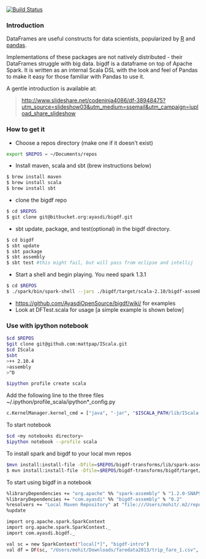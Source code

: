 [![Build Status](https://travis-ci.org/AyasdiOpenSource/bigdf.svg?branch=master)](https://travis-ci.org/AyasdiOpenSource/bigdf)

### Introduction
DataFrames are useful constructs for data scientists, popularized by [R] and [pandas].

[pandas]:http://pandas.pydata.org/pandas-docs/stable/generated/pandas.DataFrame.html
[R]:http://www.r-tutor.com/r-introduction/data-frame
[https://github.com/AyasdiOpenSource/spark]:https://github.com/AyasdiOpenSource/spark
Implementations of these packages are not natively distributed - their DataFrames struggle with big data. bigdf is a dataframe on top of Apache Spark. It is written as an internal Scala DSL with the look and feel of Pandas to make it easy for those familiar with Pandas to use it.

A gentle introduction is available at:
> http://www.slideshare.net/codeninja4086/df-38948475?utm_source=slideshow03&utm_medium=ssemail&utm_campaign=iupload_share_slideshow


### How to get it
- Choose a repos directory (make one if it doesn't exist)
```sh
export $REPOS = ~/Documents/repos
```
- Install maven, scala and sbt (brew instructions below)
```sh
$ brew install maven
$ brew install scala
$ brew install sbt
```
- clone the bigdf repo
```sh
$ cd $REPOS
$ git clone git@bitbucket.org:ayasdi/bigdf.git
```
- sbt update, package, and test(optional) in the bigdf directory.
```sh
$ cd bigdf
$ sbt update
$ sbt package
$ sbt assembly
$ sbt test #this might fail, but will pass from eclipse and intellij

```
- Start a shell and begin playing. You need spark 1.3.1
```sh
$ cd $REPOS
$ ./spark/bin/spark-shell --jars ./bigdf/target/scala-2.10/bigdf-assembly-*.jar
```
- https://github.com/AyasdiOpenSource/bigdf/wiki/ for examples
- Look at DFTest.scala for usage [a simple example is shown below]

### Use with ipython notebook
```sh
$cd $REPOS
$git clone git@github.com:mattpap/IScala.git
$cd IScala
$sbt
>++ 2.10.4
>assembly
>^D
```

```sh
$ipython profile create scala
```
Add the following line to the three files ~/.ipython/profile_scala/ipython*_config.py

```sh
c.KernelManager.kernel_cmd = ["java", "-jar", "$ISCALA_PATH/lib/IScala.jar", "--connection-file", "{connection_file}", "--parent"]"
```

To start notebook
```sh
$cd <my notebooks directory>
$ipython notebook --profile scala
```

To install spark and bigdf to your local mvn repos
```sh
$mvn install:install-file -Dfile=$REPOS/bigdf-transforms/lib/spark-assembly-1.2.0-SNAPSHOT-hadoop1.0.4.jar -DgroupId=org.apache -DartifactId=spark-assembly_2.10 -Dversion=1.2.0-SNAPSHOT-hadoop1.0.4 -Dpackaging=jar
$ mvn install:install-file -Dfile=$REPOS/bigdf-transforms/bigdf/target/scala-2.10/bigdf-assembly-0.2.jar -DgroupId=com.ayasdi -DartifactId=bigdf-assembly_2.10 -Dversion=0.2 -Dpackaging=jar
```

To start using bigdf in a notebook
```sh
%libraryDependencies += "org.apache" %% "spark-assembly" % "1.2.0-SNAPSHOT-hadoop1.0.4"
%libraryDependencies += "com.ayasdi" %% "bigdf-assembly" % "0.2"
%resolvers += "Local Maven Repository" at "file:///Users/mohit/.m2/repository"
%update
```

```sh
import org.apache.spark.SparkContext
import org.apache.spark.SparkContext._
import com.ayasdi.bigdf._

val sc = new SparkContext("local[*]", "bigdf-intro")
val df = DF(sc, "/Users/mohit/Downloads/faredata2013/trip_fare_1.csv", ',', true)
```
